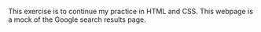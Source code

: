 This exercise is to continue my practice in HTML and CSS.
This webpage is a mock of the Google search results page.
